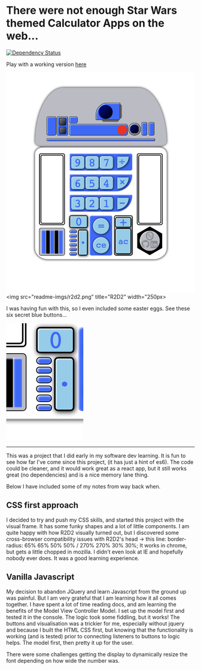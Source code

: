 # There were not enough Star Wars themed Calculator Apps on the web...
[![Dependency Status](https://david-dm.org/dwyl/esta.svg)](https://david-dm.org/dwyl/esta)

Play with a working version [here](https://calculator-r2d2.herokuapp.com/)

![before](readme-imgs/r2d2.png?raw=true "Title")
<img src="readme-imgs/r2d2.png" title="R2D2" width="250px>

I was having fun with this, so I even included some easter eggs. See these six secret blue buttons...

![before](readme-imgs/r2d22.png?raw=true "Title")


----

This was a project that I did early in my software dev learning. 
It is fun to see how far I've come since this project, (it has just a hint of es6). The code could be cleaner, and it would work great as a react app, but it still works great (no dependencies) and is a nice memory lane thing.

Below I have included some of my notes from way back when.


## CSS first approach
I decided to try and push my CSS skills, and started this project with the visual frame. It has some funky shapes and a lot of little components.
I am quite happy with how R2D2 visually turned out, but I discovered some cross-browser compatibility issues with R2D2's head -> this line: border-radius: 65% 65% 50% 50% / 270% 270% 30% 30%;
It works in chrome, but gets a little chopped in mozilla. I didn't even look at IE and hopefully nobody ever does.
It was a good learning experience.


## Vanilla Javascript
My decision to abandon JQuery and learn Javascript from the ground up was painful. But I am very grateful that I am learning how it all comes together.
I have spent a lot of time reading docs, and am learning the benefits of the Model View Controller Model. I set up the model first and tested it in the console. The logic took some fiddling, but it works!
The buttons and visualisation was a trickier for me, especially without jquery and because I built the HTML CSS first, but knowing that the functionality is working (and is tested) prior to connecting listeners to buttons to logic helps. The model first, then pretty it up for the user.

There were some challenges getting the display to dynamically resize the font depending on how wide the number was.
